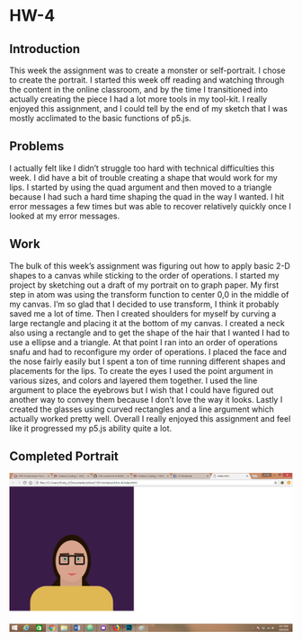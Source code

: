 # HW-4

## Introduction

This week the assignment was to create a monster or self-portrait. I chose to create the portrait. I started this week off reading and watching through the content in the online classroom, and by the time I transitioned into actually creating the piece I had a lot more tools in my tool-kit. I really enjoyed this assignment, and I could tell by the end of my sketch that I was mostly acclimated to the basic functions of
p5.js.

## Problems
I actually felt like I didn’t struggle too hard with technical difficulties this week. I did have a bit of trouble creating a shape that would work for my lips. I started by using the quad argument and then moved to a triangle because I had such a hard time shaping the quad in the way I wanted. I hit error messages a few times but was able to recover relatively quickly once I looked at my error messages.

## Work
The bulk of this week’s assignment was figuring out how to apply basic 2-D shapes to a canvas while sticking to the order of operations. I started my project by sketching out a draft of my portrait on to graph paper. My first step in atom was using the transform function to center 0,0 in the middle of my canvas. I’m so glad that I decided to use transform, I think it probably saved me a lot of time. Then I created shoulders for myself by curving a large rectangle and placing it at the bottom of my canvas. I created a neck also using a rectangle and to get the shape of the hair that I wanted I had to use a ellipse and a triangle. At that point I ran into an order of operations snafu and had to reconfigure my order of operations. I placed the face and the nose fairly easily but I spent a ton of time running different shapes and placements for the lips. To create the eyes I used the point argument in various sizes, and colors and layered them together. I used the line argument to place the eyebrows but I wish that I could have figured out another way to convey them because I don’t love the way it looks. Lastly I created the glasses using curved rectangles and a line argument which actually worked pretty well. Overall I really enjoyed this assignment and feel like it progressed my p5.js ability quite a lot.

## Completed Portrait
![Image of my portrait](sphw-4.png)
